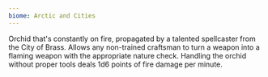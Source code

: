 ```yaml
---
biome: Arctic and Cities
---
```

Orchid that's constantly on fire, propagated by a talented spellcaster from the City of Brass. Allows any non-trained craftsman to turn a weapon into a flaming weapon with the appropriate nature check. Handling the orchid without proper tools deals 1d6 points of fire damage per minute. 

